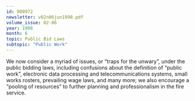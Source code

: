 ```yaml
---
id: 000972
newsletter: v02n06jun1998.pdf
volume_issue: 02-06
year: 1998
month: 6
topic: Public Bid Laws
subtopic: "Public Work"
---
```


We now consider a myriad of issues, or “traps for the unwary”, under the public bidding laws, including confusions about the definition of “public work”, electronic data processing and telecommunications systems, small works rosters, prevailing wage laws, and many more; we also encourage a “pooling of resources” to further planning and professionalism in the fire service.